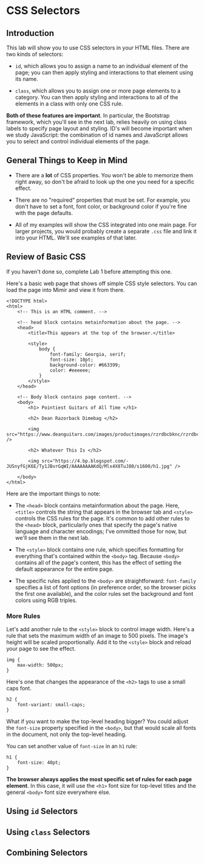 # CSS Selectors

## Introduction

This lab will show you to use CSS selectors in your HTML files. There are two kinds of selectors:

- `id`, which allows you to assign a name to an individual element of the page; you can then apply styling and interactions to that element using its name.

- `class`, which allows you to assign one or more page elements to a category. You can then apply styling and interactions to all of the elements in a class with only
one CSS rule.

**Both of these features are important**. In particular, the Bootstrap framework, which you'll see in the next lab, relies heavily on using class labels to specify page layout
and styling. ID's will become important when we study JavaScript: the combination of id names and JavaScript allows you to select and control individual elements of the page.


## General Things to Keep in Mind

- There are a **lot** of CSS properties. You won't be able to memorize them right away, so don't be afraid to look up the one you need for a specific effect.

- There are no "required" properties that must be set. For example, you don't have to set a font, font color, or background color if you're fine with the page defaults.

- All of my examples will show the CSS integrated into one main page. For larger projects, you would probably create a separate `.css` file and link it into your HTML.
We'll see examples of that later.


## Review of Basic CSS

If you haven't done so, complete Lab 1 before attempting this one.

Here's a basic web page that shows off simple CSS style selectors. You can load the page into Mimir and view it from there.

```
<!DOCTYPE html>
<html>
    <!-- This is an HTML comment. -->
    
    <!-- head block contains metainformation about the page. -->
    <head>
        <title>This appears at the top of the browser.</title>
        
        <style>
            body {
                font-family: Georgia, serif;
                font-size: 18pt;
                background-color: #663399;
                color: #eeeeee;
            }
        </style>
    </head>
    
    <!-- Body block contains page content. -->
    <body>
        <h1> Pointiest Guitars of All Time </h1>
        
        <h2> Dean Razorback Dimebag </h2>
        
        <img src="https://www.deanguitars.com/images/productimages/rzrdbcbknc/rzrdbcbknc.png" />
        
        <h2> Whatever This Is </h2>
        
        <img src="https://4.bp.blogspot.com/-JUSnyfGjK6E/Ty1JBvrGqWI/AAAAAAAAKdQ/Mlx4X8TuJ80/s1600/h1.jpg" />
        
    </body>
</html>
```

Here are the important things to note:

- The `<head>` block contains metainformation about the page. Here, `<title>` controls the string that appears in the browser tab and `<style>` controls the CSS rules for
the page. It's common to add other rules to the `<head>` block, particularly ones that specify the page's native language and character encodings; I've ommitted those for now,
but we'll see them in the next lab.

- The `<style>` block contains one rule, which specifies formatting for everything that's contained within the `<body>` tag. Because `<body>` contains all of the page's content, 
this has the effect of setting the default appearance for the entire page.

- The specific rules applied to the `<body>` are straightforward: `font-family` specifies a list of font options (in preference order, so the browser picks the first one
available), and the color rules set the background and font colors using RGB triples.

### More Rules

Let's add another rule to the `<style>` block to control image width. Here's a rule that sets the maximum width of an image to 500 pixels. The image's height will be scaled
proportionally. Add it to the `<style>` block and reload your page to see the effect.

```
img {
    max-width: 500px;
}
```

Here's one that changes the appearance of the `<h2>` tags to use a small caps font.

```
h2 {
    font-variant: small-caps;
}
```

What if you want to make the top-level heading bigger? You could adjust the `font-size` property specified in the `<body>`, but that would scale all fonts in the document, not
only the top-level heading.

You can set another value of `font-size` in an `h1` rule:

```
h1 {
    font-size: 40pt;
}
```

**The browser always applies the most specific set of rules for each page element**. In this case, it will use the `<h1>` font size for top-level titles and the general `<body>`
font size everywhere else.


## Using `id` Selectors


## Using `class` Selectors


## Combining Selectors

